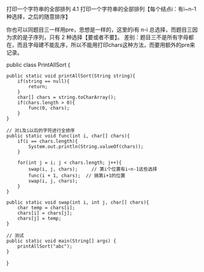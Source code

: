 打印一个字符串的全部排列
4.1 打印一个字符串的全部排列【每个结点i：有i~n-1种选择，之后的随意排序】

你也可以同题目三一样用pre，思想是一样的，这里的i有 n-i 总选择，而题目三因为求的是子序列，只有 2 种选择【要或者不要】。
差别：题目三不是所有字母都在，而且字母建不能乱序，所以不能用打印chars这种方法，而要用额外的pre来记录。

public class PrintAllSort {
 
    public static void printAllSort(String string){
        if(string == null){
            return;
        }
        char[] chars = string.toCharArray();
        if(chars.length > 0){
            func(0, chars);
        }
    }
 
    // 对i及i以后的字符进行全排序
    public static void func(int i, char[] chars){
        if(i == chars.length){
            System.out.println(String.valueOf(chars));
        }
 
        for(int j = i; j < chars.length; j++){
            swap(i, j, chars);     // 第i个位置有i~n-1这些选择
            func(i + 1, chars);  // 搞第i+1的位置
            swap(i, j, chars);
        }
    }
 
    public static void swap(int i, int j, char[] chars){
        char temp = chars[i];
        chars[i] = chars[j];
        chars[j] = temp;
    }
 
    // 测试
    public static void main(String[] args) {
        printAllSort("abc");
    }
}
